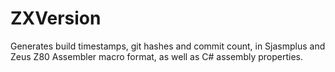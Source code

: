 # ZXVersion
Generates build timestamps, git hashes and commit count, in Sjasmplus and Zeus Z80 Assembler macro format, as well as C# assembly properties.
